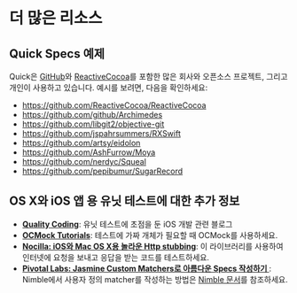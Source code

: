 # 더 많은 리소스

## Quick Specs 예제

Quick은 [GitHub](https://github.com/github)와 [ReactiveCocoa](https://github.com/ReactiveCocoa)를 포함한 많은 회사와 오픈소스 프로젝트, 그리고 개인이 사용하고 있습니다. 예시를 보려면, 다음을 확인하세요:

- https://github.com/ReactiveCocoa/ReactiveCocoa
- https://github.com/github/Archimedes
- https://github.com/libgit2/objective-git
- https://github.com/jspahrsummers/RXSwift
- https://github.com/artsy/eidolon
- https://github.com/AshFurrow/Moya
- https://github.com/nerdyc/Squeal
- https://github.com/pepibumur/SugarRecord

## OS X와 iOS 앱 용 유닛 테스트에 대한 추가 정보

- **[Quality Coding](http://qualitycoding.org/)**:
  유닛 테스트에 초점을 둔 iOS 개발 관련 블로그
- **[OCMock Tutorials](http://ocmock.org/support/)**:
  테스트에 가짜 개체가 필요할 때 OCMock를 사용하세요.
- **[Nocilla: iOS와 Mac OS X용 놀라운 Http stubbing](https://github.com/luisobo/Nocilla)**:
  이 라이브러리를 사용하여 인터넷에 요청을 보내고 응답을 받는 코드를 테스트하세요.
- **[Pivotal Labs: Jasmine Custom Matchers로 아름다운 Specs 작성하기 ](http://pivotallabs.com/writing-beautiful-specs-jasmine-custom-matchers/)**:
  Nimble에서 사용자 정의 matcher를 작성하는 방법은 [Nimble 문서](https://github.com/Quick/Nimble)를 참조하세요.
